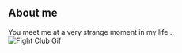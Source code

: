 ## About me
You meet me at a very strange moment in my life... <br>
![Fight Club Gif](https://i.pinimg.com/originals/f8/f7/7d/f8f77d7472df1935e35efd2d291222e5.gif)
